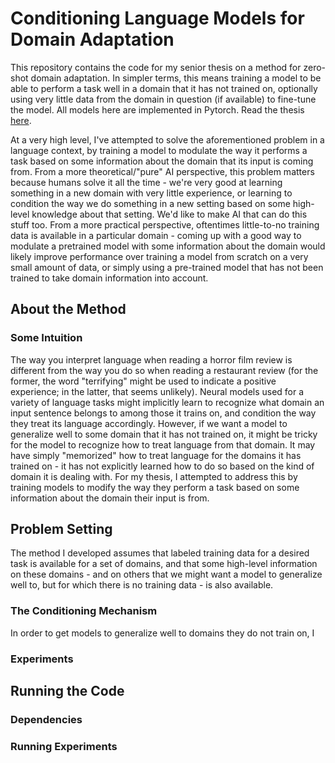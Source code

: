 # Conditioning Language Models for Domain Adaptation

This repository contains the code for my senior thesis on a method for zero-shot domain adaptation. In simpler terms, this means training a model to be able to perform a task well in a domain that it has not trained on, optionally using very little data from the domain in question (if available) to fine-tune the model. All models here are implemented in Pytorch. Read the thesis [here](https://www.dropbox.com/s/qu3k4m6lou60u5b/Thesis_Final_Report.pdf?dl=0).

At a very high level, I've attempted to solve the aforementioned problem in a language context, by training a model to modulate the way it performs a task based on some information about the domain that its input is coming from. From a more theoretical/"pure" AI perspective, this problem matters because humans solve it all the time - we're very good at learning something in a new domain with very little experience, or learning to condition the way we do something in a new setting based on some high-level knowledge about that setting. We'd like to make AI that can do this stuff too. From a more practical perspective, oftentimes little-to-no training data is available in a particular domain - coming up with a good way to modulate a pretrained model with some information about the domain would likely improve performance over training a model from scratch on a very small amount of data, or simply using a pre-trained model that has not been trained to take domain information into account.

## About the Method

### Some Intuition

The way you interpret language when reading a horror film review is different from the way you do so when reading a restaurant review (for the former, the word "terrifying" might be used to indicate a positive experience; in the latter, that seems unlikely). Neural models used for a variety of language tasks might implicitly learn to recognize what domain an input sentence belongs to among those it trains on, and condition the way they treat its language accordingly. However, if we want a model to generalize well to some domain that it has not trained on, it might be tricky for the model to recognize how to treat language from that domain. It may have simply "memorized" how to treat language for the domains it has trained on - it has not explicitly learned how to do so based on the kind of domain it is dealing with. For my thesis, I attempted to address this by training models to modify the way they perform a task based on some information about the domain their input is from. 

## Problem Setting

The method I developed assumes that labeled training data for a desired task is available for a set of domains, and that some high-level information on these domains - and on others that we might want a model to generalize well to, but for which there is no training data - is also available. 

### The Conditioning Mechanism

In order to get models to generalize well to domains they do not train on, I 

### Experiments

## Running the Code

### Dependencies

### Running Experiments
